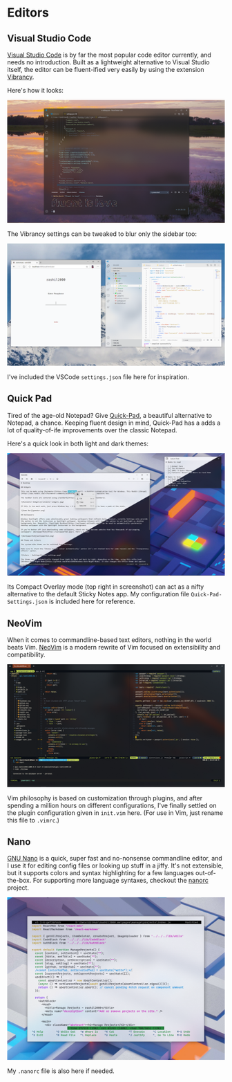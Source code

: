 # Editors

## Visual Studio Code

[Visual Studio Code](https://code.visualstudio.com/) is by far the most popular code editor currently, and needs no introduction. Built as a lightweight alternative to Visual Studio itself, the editor can be fluent-ified very easily by using the extension [Vibrancy](https://marketplace.visualstudio.com/items?itemName=eyhn.vscode-vibrancy).

Here's how it looks:

![VSCode - Vibrancy](vsc-fluent.png)

The Vibrancy settings can be tweaked to blur only the sidebar too:

![VSCode - Subbar](vsc-subbar.png)

I've included the VSCode `settings.json` file here for inspiration.

## Quick Pad

Tired of the age-old Notepad? Give [Quick-Pad](https://github.com/yaichenbaum/Quick-Pad), a beautiful alternative to Notepad, a chance. Keeping fluent design in mind, Quick-Pad has a adds a lot of quality-of-ife improvements over the classic Notepad.

Here's a quick look in both light and dark themes:

![Quick-Pad](quickpad.png)

Its Compact Overlay mode (top right in screenshot) can act as a nifty alternative to the default Sticky Notes app. My configuration file `Quick-Pad-Settings.json` is included here for reference.

## NeoVim

When it comes to commandline-based text editors, nothing in the world beats Vim. [NeoVim](https://neovim.io/) is a modern rewrite of Vim focused on extensibility and compatibility.

![NeoVim](neovim.png)

Vim philosophy is based on customization through plugins, and after spending a million hours on different configurations, I've finally settled on the plugin  configuration given in `init.vim` here. (For use in Vim, just rename this file to `.vimrc`.)

## Nano

[GNU Nano](https://www.nano-editor.org/) is a quick, super fast and no-nonsense commandline editor, and I use it for editing config files or looking up stuff in a jiffy. It's not extensible, but it supports colors and syntax highlighting for a few languages out-of-the-box. For supporting more language syntaxes, checkout the [nanorc](https://github.com/scopatz/nanorc) project.

<p align="center"><img src="nano.png" alt="Nano"></p>

My `.nanorc` file is also here if needed.
